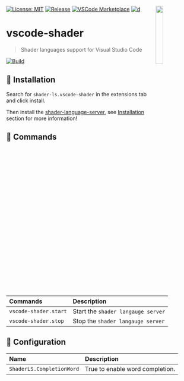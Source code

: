 <a href="#"><img align="right" src="https://raw.githubusercontent.com/shader-ls/shader-language-server/master/etc/logo.png" width="20%"></a>

[![License: MIT](https://img.shields.io/badge/License-MIT-green.svg)](https://opensource.org/licenses/MIT)
[![Release](https://img.shields.io/github/tag/shader-ls/vscode-shader.svg?label=release&logo=github)](https://github.com/shader-ls/vscode-shader/releases/latest)
[![VSCode Marketplace](https://img.shields.io/visual-studio-marketplace/v/shader-ls.vscode-shader?label=VSCode%20Marketplace&logo=visualstudiocode)](https://marketplace.visualstudio.com/items?itemName=shader-ls.vscode-shader)
[![d](https://img.shields.io/visual-studio-marketplace/d/shader-ls.vscode-shader)](https://marketplace.visualstudio.com/items?itemName=shader-ls.vscode-shader)

# vscode-shader
> Shader languages support for Visual Studio Code

[![Build](https://github.com/shader-ls/vscode-shader/actions/workflows/test.yml/badge.svg)](https://github.com/shader-ls/vscode-shader/actions/workflows/test.yml)

## 💾 Installation

Search for `shader-ls.vscode-shader` in the extensions tab and click install.

Then install the [shader-language-server][], see [Installation](https://github.com/shader-ls/shader-language-server#-installation)
section for more information!

## 📇 Commands

| Commands              | Description                        |
|:----------------------|:-----------------------------------|
| `vscode-shader.start` | Start the `shader langauge server` |
| `vscode-shader.stop`  | Stop the `shader langauge server`  |

## 🔧 Configuration

| Name                      | Description                     |
|:--------------------------|:--------------------------------|
| `ShaderLS.CompletionWord` | True to enable word completion. |


[shader-language-server]: https://github.com/shader-ls/shader-language-server
